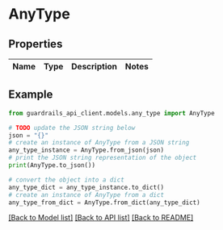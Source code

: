 # AnyType


## Properties

Name | Type | Description | Notes
------------ | ------------- | ------------- | -------------

## Example

```python
from guardrails_api_client.models.any_type import AnyType

# TODO update the JSON string below
json = "{}"
# create an instance of AnyType from a JSON string
any_type_instance = AnyType.from_json(json)
# print the JSON string representation of the object
print(AnyType.to_json())

# convert the object into a dict
any_type_dict = any_type_instance.to_dict()
# create an instance of AnyType from a dict
any_type_from_dict = AnyType.from_dict(any_type_dict)
```
[[Back to Model list]](../README.md#documentation-for-models) [[Back to API list]](../README.md#documentation-for-api-endpoints) [[Back to README]](../README.md)


